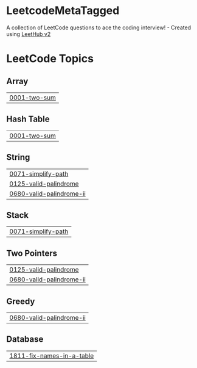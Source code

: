 # LeetcodeMetaTagged
A collection of LeetCode questions to ace the coding interview! - Created using [LeetHub v2](https://github.com/arunbhardwaj/LeetHub-2.0)

<!---LeetCode Topics Start-->
# LeetCode Topics
## Array
|  |
| ------- |
| [0001-two-sum](https://github.com/kavyavuribindi/LeetcodeMetaTagged/tree/master/0001-two-sum) |
## Hash Table
|  |
| ------- |
| [0001-two-sum](https://github.com/kavyavuribindi/LeetcodeMetaTagged/tree/master/0001-two-sum) |
## String
|  |
| ------- |
| [0071-simplify-path](https://github.com/kavyavuribindi/LeetcodeMetaTagged/tree/master/0071-simplify-path) |
| [0125-valid-palindrome](https://github.com/kavyavuribindi/LeetcodeMetaTagged/tree/master/0125-valid-palindrome) |
| [0680-valid-palindrome-ii](https://github.com/kavyavuribindi/LeetcodeMetaTagged/tree/master/0680-valid-palindrome-ii) |
## Stack
|  |
| ------- |
| [0071-simplify-path](https://github.com/kavyavuribindi/LeetcodeMetaTagged/tree/master/0071-simplify-path) |
## Two Pointers
|  |
| ------- |
| [0125-valid-palindrome](https://github.com/kavyavuribindi/LeetcodeMetaTagged/tree/master/0125-valid-palindrome) |
| [0680-valid-palindrome-ii](https://github.com/kavyavuribindi/LeetcodeMetaTagged/tree/master/0680-valid-palindrome-ii) |
## Greedy
|  |
| ------- |
| [0680-valid-palindrome-ii](https://github.com/kavyavuribindi/LeetcodeMetaTagged/tree/master/0680-valid-palindrome-ii) |
## Database
|  |
| ------- |
| [1811-fix-names-in-a-table](https://github.com/kavyavuribindi/LeetcodeMetaTagged/tree/master/1811-fix-names-in-a-table) |
<!---LeetCode Topics End-->